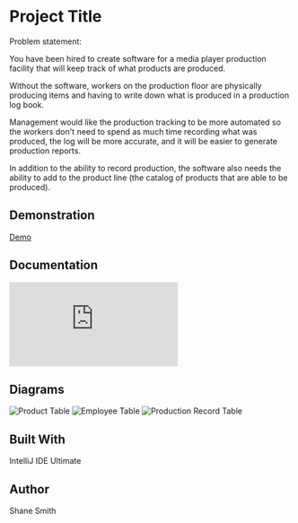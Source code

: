 
# Project Title
Problem statement:

You have been hired to create software for a media player production facility that will keep track of what products are produced.

Without the software, workers on the production floor are physically producing items and having to write down what is produced in a production log book.

Management would like the production tracking to be more automated so the workers don't need to spend as much time recording what was produced, the log will be more accurate, and it will be easier to generate production reports.

In addition to the ability to record production, the software also needs the ability to add to the product line (the catalog of products that are able to be produced).
## Demonstration
[Demo](https://gyazo.com/131c9f77aa9d964dd90956574abf403d)

## Documentation
![JavaDocs](https://ssmith0814.github.io/GUIProgramAlpha/res/docs/index-1.html)

## Diagrams
![Product Table](C:/Users/shane/OneDrive/Pictures/ProductTable.png)
![Employee Table](C:/Users/shane/OneDrive/Pictures/EmployeeTable.png)
![Production Record Table](C:/Users/shane/OneDrive/Pictures/ProductionRecord.png)
## Built With
IntelliJ IDE Ultimate

## Author
Shane Smith
